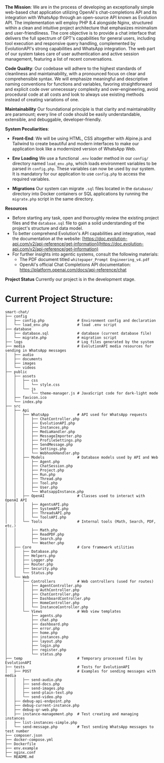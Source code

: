 **The Mission**:
We are in the process of developing an exceptionally simple web-based chat application utilizing OpenAI's chat-completions API and its integration with WhatsApp through an open-source API known as Evolution API. The implementation will employ PHP 8.4 alongside Nginx, structured within a clean and intuitive project architecture that emphasizes minimalism and user-friendliness. The core objective is to provide a chat interface that delivers the full spectrum of GPT's capabilities for general users, including tool execution and responsive query handling, complemented by EvolutionAPI's strong capabilities and WhatsApp integration. The web part of our system takes care of user authentication and active session management, featuring a list of recent conversations.

**Code Quality**:
Our codebase will adhere to the highest standards of cleanliness and maintainability, with a pronounced focus on clear and comprehensible syntax. We will emphasize meaningful and descriptive naming conventions for functions and variables, favoring straightforward and explicit code over unnecessary complexity and over-engineering, avoid procedural code at all costs and look to always use existing methods instead of creating variations of one.

**Maintainability**
Our foundational principle is that clarity and maintainability are paramount; every line of code should be easily understandable, extensible, and debuggable, developer-friendly.

**System Peculiarities**:

* **Front-End**:
  We will be using HTML, CSS altogether with Alpine.js and Tailwind to create beautiful and modern interfaces to make our application look like a modernized version of WhatsApp Web.

* **Env Loading**
  We use a functional `.env` loader method in our `config/` directory named `load_env.php`, which loads environment variables to be parsed in `config.php`. These variables can now be used by our system. It is mandatory for our application to use `config.php` to access the required variables.

* **Migrations**
  Our system can migrate `.sql` files located in the `database/` directory into Docker containers or SQL applications by running the `migrate.php` script in the same directory.

**Resources**

* Before starting any task, open and thoroughly review the existing project files and the `database.sql` file to gain a solid understanding of the project's structure and data model.
* To better comprehend Evolution's API capabilities and integration, read the documentation at the website: [https://doc.evolution-api.com/v2/api-reference/get-information](https://doc.evolution-api.com/v2/api-reference/get-information)
* For further insights into agentic systems, consult the following materials:
  * The PDF document titled `whitepaper_Prompt Engineering_v4.pdf`
  * OpenAI's official Chat Completions API documentation: https://platform.openai.com/docs/api-reference/chat


**Project Status**
Currently our project is in the development stage.

# Current Project Structure:

```
smart-chat/
├── config
│   ├── config.php               # Environment config and declaration
│   └── load_env.php             # load .env script
├── database
│   ├── database.sql             # database (current database file)
│   └── migrate.php              # migration script
├── logs                         # Log files generated by the system
├── media                        # EvolutionAPI media resources for sending in WhatsApp messages
│   ├── audio
│   ├── documents
│   ├── images
│   └── videos
├── public
│   ├── assets
│   │   ├── css
│   │   │   └── style.css
│   │   └── js
│   │       └── theme-manager.js # JavaScript code for dark-light mode
│   ├── favicon.ico
│   └── index.php
├── src
│   ├── Api
│   │   ├── WhatsApp             # API used for WhatsApp requests
│   │   │   ├── ChatController.php
│   │   │   ├── EvolutionAPI.php
│   │   │   ├── Instances.php
│   │   │   ├── MediaHandler.php
│   │   │   ├── MessageImporter.php
│   │   │   ├── ProfileSettings.php
│   │   │   ├── SendMessage.php
│   │   │   ├── Settings.php
│   │   │   └── WebhookHandler.php
│   │   ├── Models               # Database models used by API and Web
│   │   │   ├── Agent.php
│   │   │   ├── ChatSession.php
│   │   │   ├── Project.php
│   │   │   ├── Run.php
│   │   │   ├── Thread.php
│   │   │   ├── Tool.php
│   │   │   ├── User.php
│   │   │   └── WhatsappInstance.php
│   │   ├── OpenAI               # Classes used to interact with OpenAI API
│   │   │   ├── AgentsAPI.php
│   │   │   ├── SystemAPI.php
│   │   │   ├── ThreadsAPI.php
│   │   │   └── ToolsAPI.php
│   │   └── Tools                # Internal tools (Math, Search, PDF, etc.)
│   │       ├── Math.php
│   │       ├── ReadPDF.php
│   │       ├── Search.php
│   │       └── Weather.php
│   ├── Core                     # Core framework utilities
│   │   ├── Database.php
│   │   ├── Helpers.php
│   │   ├── Logger.php
│   │   ├── Router.php
│   │   ├── Security.php
│   │   └── Status.php
│   └── Web
│       ├── Controllers          # Web controllers (used for routes)
│       │   ├── AgentController.php
│       │   ├── AuthController.php
│       │   ├── ChatController.php
│       │   ├── DashboardController.php
│       │   ├── HomeController.php
│       │   └── InstanceController.php
│       └── Views                # Web view templates
│           ├── agents.php
│           ├── chat.php
│           ├── dashboard.php
│           ├── error.php
│           ├── home.php
│           ├── instances.php
│           ├── layout.php
│           ├── login.php
│           ├── register.php
│           └── status.php
├── temp                         # Temporary processed files by EvolutionAPI
├── tests                        # Tests for EvolutionAPI
│   ├── POST                     # Examples for sending messages with media
│   │   ├── send-audio.php
│   │   ├── send-docs.php
│   │   ├── send-images.php
│   │   ├── send-plain-text.php
│   │   └── send-video.php
│   ├── debug-api-endpoint.php
│   ├── debug-current-instance.php
│   ├── debug-qr-web.php
│   ├── instance-management.php  # Test creating and managing instances
│   ├── list-instances-simple.php
│   └── send-message.php         # Test sending WhatsApp messages to test number
├── composer.json
├── docker-compose.yml
├── Dockerfile
├── env.example
├── nginx.conf
└── README.md

```

